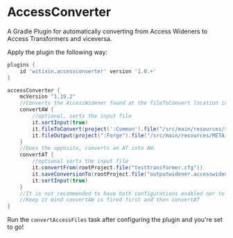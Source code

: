 # AccessConverter
A Gradle Plugin for automatically converting from Access Wideners to Access Transformers and viceversa.

Apply the plugin the following way:

```groovy
plugins {
    id 'witixin.accessconverter' version '1.0.+'
}

accessConverter {
    mcVersion "1.19.2"
    //Converts the AccessWidener found at the fileToConvert location into an accesstransformer dropped into the fileToOutput location.
    convertAW {
        //optional, sorts the input file
        it.sortInput(true)
        it.fileToConvert(project(':Common').file("/src/main/resources/${modid}.accesswidener"))
        it.fileOutput(project(":Forge").file("/src/main/resources/META-INF/accesstransformer.cfg"))
    }
    //Does the opposite, converts an AT into AW.
    convertAT {
        //optional sorts the input file
        it.convertFrom(rootProject.file("testtransformer.cfg"))
        it.saveConversionTo(rootProject.file("outputwidener.accesswidener"))
        it.sortInput(true)
    }
    //It is not recommended to have both configurations enabled nor to have one of them depend on the files of the other one.
    //Keep it mind convertAW is fired first and then convertAT
}
```

Run the `convertAccessFiles` task after configuring the plugin and you're set to go!
